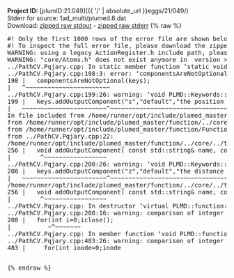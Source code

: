 **Project ID:** [plumID:21.049]({{ '/' | absolute_url }}eggs/21/049/)  
Stderr for source:  1ad_multi/plumed.6.dat   
Download: [zipped raw stdout](plumed.6.dat.plumed_master.stdout.txt.zip) - [zipped raw stderr](plumed.6.dat.plumed_master.stderr.txt.zip) 
{% raw %}
<pre>
#! Only the first 1000 rows of the error file are shown below
#! To inspect the full error file, please download the zipped raw stderr file above
WARNING: using a legacy ActionRegister.h include path, please use <<#include "core/ActionRegister.h">>
WARNING: "core/Atoms.h" does not exist anymore in  version >=2.10, you should change your code.
../PathCV.Pqjary.cpp: In static member function ‘static void PLMD::function::PathCV::registerKeywords(PLMD::Keywords&)’:
../PathCV.Pqjary.cpp:198:3: error: ‘componentsAreNotOptional’ was not declared in this scope
198 |   componentsAreNotOptional(keys);
|   ^~~~~~~~~~~~~~~~~~~~~~~~
../PathCV.Pqjary.cpp:199:26: warning: ‘void PLMD::Keywords::addOutputComponent(const std::string&, const std::string&, const std::string&)’ is deprecated: Use addOutputComponent with four argument and specify valid types for value from scalar/vector/matrix/grid [-Wdeprecated-declarations]
199 |   keys.addOutputComponent("s","default","the position on the path");
|   ~~~~~~~~~~~~~~~~~~~~~~~^~~~~~~~~~~~~~~~~~~~~~~~~~~~~~~~~~~~~~~~~~
In file included from /home/runner/opt/include/plumed_master/function/../core/Action.h:27,
from /home/runner/opt/include/plumed_master/function/../core/ActionWithValue.h:25,
from /home/runner/opt/include/plumed_master/function/Function.h:25,
from ../PathCV.Pqjary.cpp:22:
/home/runner/opt/include/plumed_master/function/../core/../tools/Keywords.h:256:8: note: declared here
256 |   void addOutputComponent( const std::string& name, const std::string& key, const std::string& descr );
|        ^~~~~~~~~~~~~~~~~~
../PathCV.Pqjary.cpp:200:26: warning: ‘void PLMD::Keywords::addOutputComponent(const std::string&, const std::string&, const std::string&)’ is deprecated: Use addOutputComponent with four argument and specify valid types for value from scalar/vector/matrix/grid [-Wdeprecated-declarations]
200 |   keys.addOutputComponent("z","default","the distance from the path");
|   ~~~~~~~~~~~~~~~~~~~~~~~^~~~~~~~~~~~~~~~~~~~~~~~~~~~~~~~~~~~~~~~~~~~
/home/runner/opt/include/plumed_master/function/../core/../tools/Keywords.h:256:8: note: declared here
256 |   void addOutputComponent( const std::string& name, const std::string& key, const std::string& descr );
|        ^~~~~~~~~~~~~~~~~~
../PathCV.Pqjary.cpp: In destructor ‘virtual PLMD::function::PathCV::~PathCV()’:
../PathCV.Pqjary.cpp:208:16: warning: comparison of integer expressions of different signedness: ‘int’ and ‘unsigned int’ [-Wsign-compare]
208 |   for(int i=0;i<mw_n_;++i){
|               ~^~~~~~
../PathCV.Pqjary.cpp: In constructor ‘PLMD::function::PathCV::PathCV(const PLMD::ActionOptions&)’:
../PathCV.Pqjary.cpp:236:16: warning: comparison of integer expressions of different signedness: ‘int’ and ‘unsigned int’ [-Wsign-compare]
236 |   for(int i=0;i<mw_n_;++i){
|               ~^~~~~~
../PathCV.Pqjary.cpp:259:11: warning: comparison of integer expressions of different signedness: ‘int’ and ‘unsigned int’ [-Wsign-compare]
259 |       if(i==mw_id_) ifiles[i]->close();
|          ~^~~~~~~~
../PathCV.Pqjary.cpp: In member function ‘void PLMD::function::PathCV::generatePath()’:
../PathCV.Pqjary.cpp:483:26: warning: comparison of integer expressions of different signedness: ‘int’ and ‘unsigned int’ [-Wsign-compare]
483 |     for(int inode=0;inode<nnodes;inode++){
|                     ~~~~~^~~~~~~
../PathCV.Pqjary.cpp: In member function ‘void PLMD::function::PathCV::readMultipleWalkers()’:
../PathCV.Pqjary.cpp:941:16: warning: comparison of integer expressions of different signedness: ‘int’ and ‘unsigned int’ [-Wsign-compare]
941 |   for(int i=0;i<mw_n_;++i){
|               ~^~~~~~
../PathCV.Pqjary.cpp:942:9: warning: comparison of integer expressions of different signedness: ‘int’ and ‘unsigned int’ [-Wsign-compare]
942 |     if(i==mw_id_) continue;
|        ~^~~~~~~~
../PathCV.Pqjary.cpp:957:5: error: invalid use of incomplete type ‘class PLMD::Communicator’
957 |     comm.Barrier();
|     ^~~~
In file included from /home/runner/opt/include/plumed_master/function/../core/../tools/OFile.h:25,
from /home/runner/opt/include/plumed_master/function/../core/../tools/Log.h:25,
from /home/runner/opt/include/plumed_master/function/../core/Action.h:30:
/home/runner/opt/include/plumed_master/function/../core/../tools/FileBase.h:29:7: note: forward declaration of ‘class PLMD::Communicator’
29 | class Communicator;
|       ^~~~~~~~~~~~
../PathCV.Pqjary.cpp:958:5: error: invalid use of incomplete type ‘class PLMD::Communicator’
958 |     multi_sim_comm.Barrier();
|     ^~~~~~~~~~~~~~
/home/runner/opt/include/plumed_master/function/../core/../tools/FileBase.h:29:7: note: forward declaration of ‘class PLMD::Communicator’
29 | class Communicator;
|       ^~~~~~~~~~~~
terminate called after throwing an instance of 'PLMD::Plumed::ExceptionError'
what():
(core/PlumedMain.cpp:1499) void PLMD::PlumedMain::load(const std::string&)
An error happened while executing command env PLUMED_ROOT='/home/runner/opt/lib/plumed_master' PLUMED_VERSION='2.11.0-dev' PLUMED_HTMLDIR='/home/runner/opt/share/doc/plumed_master' PLUMED_INCLUDEDIR='/home/runner/opt/include' PLUMED_PROGRAM_NAME='plumed_master' PLUMED_IS_INSTALLED='yes' "/home/runner/opt/lib/plumed_master"/scripts/mklib.sh -n -o ./../PathCV.2.11.0-dev.so ../PathCV.cpp

[fv-az2027-338:07707] *** Process received signal ***
[fv-az2027-338:07707] Signal: Aborted (6)
[fv-az2027-338:07707] Signal code:  (-6)
[fv-az2027-338:07707] [ 0] /lib/x86_64-linux-gnu/libc.so.6(+0x45330)[0x7f88cb645330]
[fv-az2027-338:07707] [ 1] /lib/x86_64-linux-gnu/libc.so.6(pthread_kill+0x11c)[0x7f88cb69eb2c]
[fv-az2027-338:07707] [ 2] /lib/x86_64-linux-gnu/libc.so.6(gsignal+0x1e)[0x7f88cb64527e]
[fv-az2027-338:07707] [ 3] /lib/x86_64-linux-gnu/libc.so.6(abort+0xdf)[0x7f88cb6288ff]
[fv-az2027-338:07707] [ 4] /lib/x86_64-linux-gnu/libstdc++.so.6(+0xa5ff5)[0x7f88cbaa5ff5]
[fv-az2027-338:07707] [ 5] /lib/x86_64-linux-gnu/libstdc++.so.6(+0xbb0da)[0x7f88cbabb0da]
[fv-az2027-338:07707] [ 6] /lib/x86_64-linux-gnu/libstdc++.so.6(_ZSt10unexpectedv+0x0)[0x7f88cbaa5a55]
[fv-az2027-338:07707] [ 7] /lib/x86_64-linux-gnu/libstdc++.so.6(+0xa5a6f)[0x7f88cbaa5a6f]
[fv-az2027-338:07707] [ 8] plumed_master(+0x146dd)[0x55f1ffcab6dd]
[fv-az2027-338:07707] [ 9] /lib/x86_64-linux-gnu/libc.so.6(+0x2a1ca)[0x7f88cb62a1ca]
[fv-az2027-338:07707] [10] /lib/x86_64-linux-gnu/libc.so.6(__libc_start_main+0x8b)[0x7f88cb62a28b]
[fv-az2027-338:07707] [11] plumed_master(+0x15365)[0x55f1ffcac365]
[fv-az2027-338:07707] *** End of error message ***
</pre>
{% endraw %}

